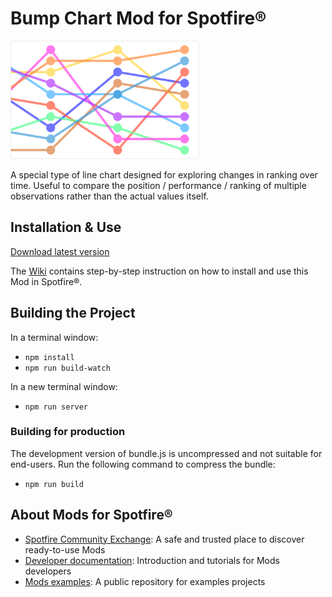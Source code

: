 # Bump Chart Mod for Spotfire®

<img src="assets/bump.png" width="60%"/>

A special type of line chart designed for exploring changes in ranking over time. Useful to compare the position / performance / ranking of multiple observations rather than the actual values itself.

## Installation & Use

[Download latest version](https://github.com/spotfiresoftware/spotfire-mod-bump/releases)

The [Wiki](https://github.com/spotfiresoftware/spotfire-mod-bump/wiki) contains step-by-step instruction on how to install and use this Mod in Spotfire®.

## Building the Project

In a terminal window:
- `npm install`
- `npm run build-watch`

In a new terminal window:
- `npm run server`

### Building for production

The development version of bundle.js is uncompressed and not suitable for end-users. Run the following command to compress the bundle:
- `npm run build`

## About Mods for Spotfire®
-   [Spotfire Community Exchange](https://community.spotfire.com/files/): A safe and trusted place to discover ready-to-use Mods
-   [Developer documentation](https://spotfiresoftware.github.io/spotfire-mods/docs/): Introduction and tutorials for Mods developers
-   [Mods examples](https://github.com/TIBCOSoftware/spotfire-mods/): A public repository for examples projects

